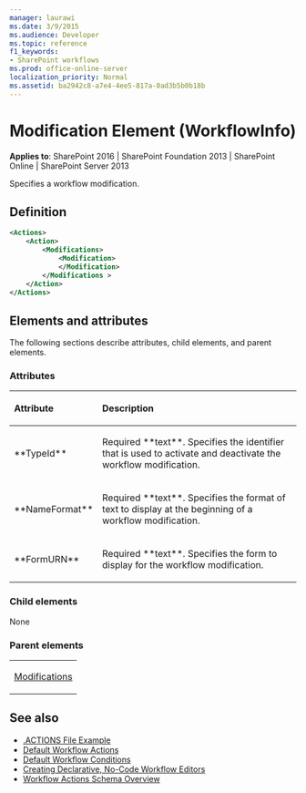 ```yaml
---
manager: laurawi
ms.date: 3/9/2015
ms.audience: Developer
ms.topic: reference
f1_keywords:
- SharePoint workflows
ms.prod: office-online-server
localization_priority: Normal
ms.assetid: ba2942c8-a7e4-4ee5-817a-0ad3b5b0b18b
---
```


# Modification Element (WorkflowInfo)

**Applies to**: SharePoint 2016 | SharePoint Foundation 2013 | SharePoint Online | SharePoint Server 2013

Specifies a workflow modification.

## Definition

```XML
<Actions>
    <Action>
        <Modifications>
            <Modification>
            </Modification>
        </Modifications >
    </Action>
</Actions>
```

## Elements and attributes

The following sections describe attributes, child elements, and parent elements.

### Attributes

<table>
<colgroup>
<col width="20%" />
<col width="80%" />
</colgroup>
<thead>
<tr class="header">
<th align="left"><p>Attribute</p></th>
<th align="left"><p>Description</p></th>
</tr>
</thead>
<tbody>
<tr class="odd">
<td align="left"><p>**TypeId**</p></td>
<td align="left"><p>Required **text**. Specifies the identifier that is used to activate and deactivate the workflow modification.</p></td>
</tr>
<tr class="even">
<td align="left"><p>**NameFormat**</p></td>
<td align="left"><p>Required **text**. Specifies the format of text to display at the beginning of a workflow modification.</p></td>
</tr>
<tr class="odd">
<td align="left"><p>**FormURN**</p></td>
<td align="left"><p>Required **text**. Specifies the form to display for the workflow modification.</p></td>
</tr>
</tbody>
</table>

### Child elements

None

### Parent elements

<table>
<colgroup>
<col width="100%" />
</colgroup>
<tbody>
<tr class="odd">
<td align="left"><p><a href="modifications-element-workflowinfo.md">Modifications</a></p></td>
</tr>
</tbody>
</table>


## See also

- [.ACTIONS File Example](actions-file-example-workflowinfo.md)
- [Default Workflow Actions](default-workflow-actions-workflowinfo.md)
- [Default Workflow Conditions](default-workflow-conditions-workflowinfo.md)
- [Creating Declarative, No-Code Workflow Editors](https://msdn.microsoft.com/en-us/library/office/bb417436.aspx)
- [Workflow Actions Schema Overview](https://msdn.microsoft.com/en-us/library/office/bb897626.aspx)







